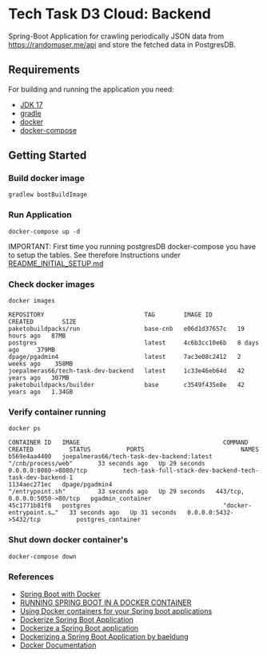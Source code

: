 # Tech Task D3 Cloud: Backend

Spring-Boot Application for crawling periodically JSON data from https://randomuser.me/api and store the fetched data in PostgresDB.

## Requirements

For building and running the application you need:

- [JDK 17](https://www.oracle.com/java/technologies/javase/jdk17-archive-downloads.html)
- [gradle](https://docs.gradle.org)
- [docker](https://docs.docker.com/get-docker/)
- [docker-compose](https://docs.docker.com/compose)

## Getting Started

### Build docker image

```
gradlew bootBuildImage
```

### Run Application

```
docker-compose up -d
```

IMPORTANT: First time you running postgresDB docker-compose you have to setup the tables. See therefore Instructions under [README_INITIAL_SETUP.md](README_INITIAL_SETUP.md)

### Check docker images

```
docker images

REPOSITORY                            TAG        IMAGE ID       CREATED        SIZE
paketobuildpacks/run                  base-cnb   e06d1d37657c   19 hours ago   87MB
postgres                              latest     4c6b3cc10e6b   8 days ago     379MB
dpage/pgadmin4                        latest     7ac3e08c2412   2 weeks ago    358MB
joepalmeras66/tech-task-dev-backend   latest     1c33e46eb64d   42 years ago   307MB
paketobuildpacks/builder              base       c3549f435e8e   42 years ago   1.34GB
```

### Verify container running
```
docker ps

CONTAINER ID   IMAGE                                        COMMAND                  CREATED          STATUS          PORTS                           NAMES
b569e4aa4400   joepalmeras66/tech-task-dev-backend:latest   "/cnb/process/web"       33 seconds ago   Up 29 seconds   0.0.0.0:8080->8080/tcp          tech-task-full-stack-dev-backend-tech-task-dev-backend-1
1134aec271ec   dpage/pgadmin4                               "/entrypoint.sh"         33 seconds ago   Up 29 seconds   443/tcp, 0.0.0.0:5050->80/tcp   pgadmin_container
45c1771b81f8   postgres                                     "docker-entrypoint.s…"   33 seconds ago   Up 31 seconds   0.0.0.0:5432->5432/tcp          postgres_container
```

### Shut down docker container's

```
docker-compose down
```

### References

* [Spring Boot with Docker](https://spring.io/guides/gs/spring-boot-docker/)
* [RUNNING SPRING BOOT IN A DOCKER CONTAINER](https://springframework.guru/running-spring-boot-in-a-docker-container/#comment-2306)
* [Using Docker containers for your Spring boot applications](https://g00glen00b.be/docker-spring-boot/)
* [Dockerize Spring Boot Application](https://medium.com/sudharao/dockerize-spring-boot-application-deploy-spring-boot-application-to-docker-containerize-spring-e039a1aa743a)
* [Dockerize a Spring Boot application](https://thepracticaldeveloper.com/2017/12/11/dockerize-spring-boot/)
* [Dockerizing a Spring Boot Application by baeldung](http://www.baeldung.com/dockerizing-spring-boot-application)
* [Docker Documentation](https://docs.docker.com/)





